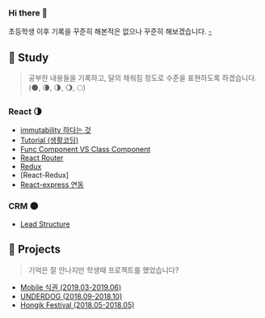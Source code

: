### Hi there 👋

초등학생 이후 기록을 꾸준히 해본적은 없으나 꾸준히 해보겠습니다. [-](https://github.com/JeongP/TMAX)

## :green_book: Study
> 공부한 내용들을 기록하고, 달의 채워짐 정도로 수준을 표현하도록 하겠습니다.
> (:new_moon:, :waning_crescent_moon:, :last_quarter_moon:, :waning_gibbous_moon:, :full_moon:)


### React :last_quarter_moon:

* [immutability 하다는 것](https://github.com/JeongP/immutability)
* [Tutorial (생활코딩)](https://github.com/JeongP/react-tutorial-saengco)
* [Func Component VS Class Component](https://github.com/JeongP/react-component-func-vs-class)
* [React Router](https://github.com/JeongP/react-router-dom)
* [Redux](https://github.com/JeongP/redux-example-tutorial)
* [React-Redux]
* [React-express 연동](https://github.com/JeongP/react-express-example)


### CRM :new_moon:

* [Lead Structure](https://gist.github.com/JeongP/e700ead690cf1bee5af90ab413710650)


## :blue_book: Projects
> 기억은 잘 안나지만 학생때 프로젝트를 했었습니다?

* [Mobile 식권 (2019.03-2019.06)](https://github.com/JeongP/Mobile_Meal_Ticket)
* [UNDERDOG (2018.09-2018.10)](https://github.com/JeongP/Under-Dog)
* [Hongik Festival (2018.05-2018.05)](https://github.com/JeongP/hongikfestival)
